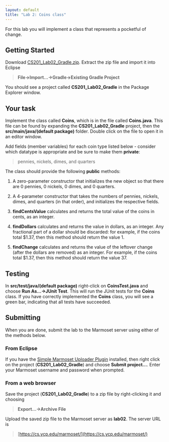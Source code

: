 ```yaml
---
layout: default
title: "Lab 2: Coins class"
---
```


For this lab you will implement a class that represents a pocketful of change.

## Getting Started

Download [CS201\_Lab02\_Gradle.zip](CS201_Lab02_Gradle.zip). Extract the zip file and import it into Eclipse

> **File&rarr;Import...&rarr;Gradle&rarr;Existing Gradle Project**

You should see a project called **CS201\_Lab02\_Gradle** in the Package Explorer window.

## Your task

Implement the class called **Coins**, which is in the file called **Coins.java**. This file can be found by expanding the **CS201\_Lab02\_Gradle** project, then the **src/main/java/(default package)** folder. Double click on the file to open it in an editor window.

Add fields (member variables) for each coin type listed below - consider which datatype is appropriate and be sure to make them **private**:

> pennies, nickels, dimes, and quarters

The class should provide the following **public** methods:

1.  A zero-parameter constructor that initializes the new object so that there are 0 pennies, 0 nickels, 0 dimes, and 0 quarters.

2.  A 4-parameter constructor that takes the numbers of pennies, nickels, dimes, and quarters (in that order), and initializes the respective fields.

3.  **findCentsValue** calculates and returns the total value of the coins in cents, as an integer.

4.  **findDollars** calculates and returns the value in dollars, as an integer. Any fractional part of a dollar should be discarded: for example, if the coins total $1.37, then this method should return the value 1.

5.  **findChange** calculates and returns the value of the leftover change (after the dollars are removed) as an integer. For example, if the coins total $1.37, then this method should return the value 37.

## Testing

In **src/test/java/(default package)** right-click on **CoinsTest.java** and choose **Run As...&rarr;JUnit Test**. This will run the JUnit tests for the **Coins** class. If you have correctly implemented the **Coins** class, you will see a green bar, indicating that all tests have succeeded.

## Submitting

When you are done, submit the lab to the Marmoset server using either of the methods below.

### From Eclipse

If you have the [Simple Marmoset Uploader Plugin](../resources.html) installed, then right click on the project (**CS201\_Lab02\_Gradle**) and choose **Submit project...**. Enter your Marmoset username and password when prompted.

### From a web browser

Save the project (**CS201\_Lab02\_Gradle**) to a zip file by right-clicking it and choosing

> **Export...&rarr;Archive File**

Upload the saved zip file to the Marmoset server as **lab02**. The server URL is

> [https://cs.ycp.edu/marmoset/](https://cs.ycp.edu/marmoset/)
